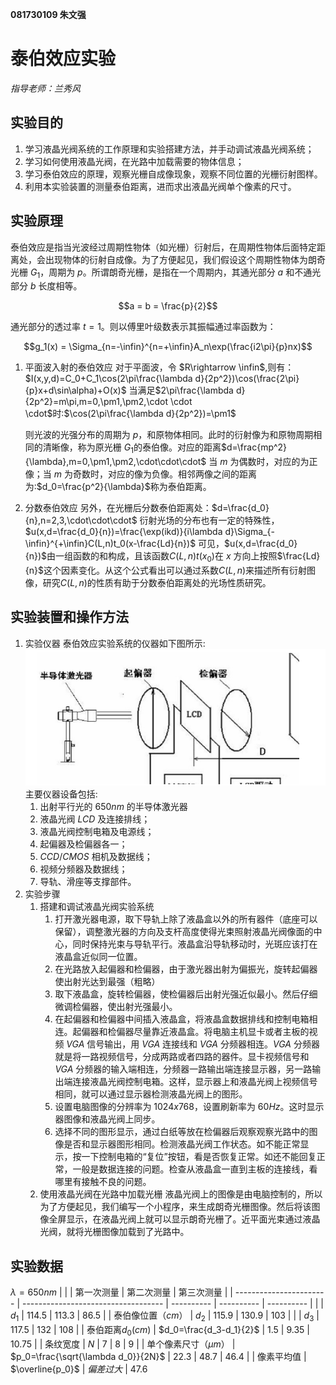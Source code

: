 **081730109 朱文强**

# 泰伯效应实验
*指导老师：兰秀风*
## 实验目的

1. 学习液晶光阀系统的工作原理和实验搭建方法，并手动调试液晶光阀系统；
2. 学习如何使用液晶光阀，在光路中加载需要的物体信息；
3. 学习泰伯效应的原理，观察光栅自成像现象，观察不同位置的光栅衍射图样。
4. 利用本实验装置的测量泰伯距离，进而求出液晶光阀单个像素的尺寸。

## 实验原理

泰伯效应是指当光波经过周期性物体（如光栅）衍射后，在周期性物体后面特定距离处，会出现物体的衍射自成像。为了方便起见，我们假设这个周期性物体为朗奇光栅 $G_1$，周期为 $p$。所谓朗奇光栅，是指在一个周期内，其通光部分 $a$ 和不通光部分 $b$ 长度相等。

$$a = b = \frac{p}{2}$$

通光部分的透过率 $t=1$。则以傅里叶级数表示其振幅通过率函数为：

$$g_1(x) = \Sigma_{n=-\infin}^{n=+\infin}A_n\exp(\frac{i2\pi}{p}nx)$$

1. 平面波入射的泰伯效应
   对于平面波，令 $R\rightarrow \infin$,则有：$I(x,y,d)=C_0+C_1\cos(2\pi\frac{\lambda d}{2p^2})\cos(\frac{2\pi}{p}x+d\sin\alpha)+O(x)$
   当满足$2\pi\frac{\lambda d}{2p^2}=m\pi,m=0,\pm1,\pm2,\cdot \cdot \cdot$时:$\cos(2\pi\frac{\lambda d}{2p^2})=\pm1$

   则光波的光强分布的周期为 $p$，和原物体相同。此时的衍射像为和原物周期相同的清晰像，称为原光栅 $G_1$的泰伯像。对应的距离$d=\frac{mp^2}{\lambda},m=0,\pm1,\pm2,\cdot\cdot\cdot$
   当 $m$ 为偶数时，对应的为正像；当 $m$ 为奇数时，对应的像为负像。相邻两像之间的距离为:$d_0=\frac{p^2}{\lambda}$称为泰伯距离。
2. 分数泰伯效应
   另外，在光栅后分数泰伯距离处：$d=\frac{d_0}{n},n=2,3,\cdot\cdot\cdot$
   衍射光场的分布也有一定的特殊性，$u(x,d=\frac{d_0}{n})=\frac{\exp(ikd)}{i\lambda d}\Sigma_{-\infin}^{+\infin}C(L,n)t_0(x-\frac{Ld}{n})$
   可见，$u(x,d=\frac{d_0}{n})$由一组函数的和构成，且该函数$C(L,n)t(x_0)$在 $x$ 方向上按照$\frac{Ld}{n}$这个因素变化。从这个公式看出可以通过系数$C(L,n)$来描述所有衍射图像，研究$C(L,n)$的性质有助于分数泰伯距离处的光场性质研究。
## 实验装置和操作方法
1. 实验仪器
   泰伯效应实验系统的仪器如下图所示:
   ![](1.png)
   主要仪器设备包括:
   1. 出射平行光的 $650nm$ 的半导体激光器
   2. 液晶光阀 $LCD$ 及连接排线；
   3. 液晶光阀控制电箱及电源线；
   4. 起偏器及检偏器各一；
   5. $CCD/CMOS$ 相机及数据线；
   6. 视频分频器及数据线；
   7. 导轨、滑座等支撑部件。
2. 实验步骤
   1. 搭建和调试液晶光阀实验系统
      1. 打开激光器电源，取下导轨上除了液晶盒以外的所有器件（底座可以保留），调整激光器的方向及支杆高度使得光束照射液晶光阀像面的中心，同时保持光束与导轨平行。液晶盒沿导轨移动时，光斑应该打在液晶盒近似同一位置。
      2. 在光路放入起偏器和检偏器，由于激光器出射为偏振光，旋转起偏器使出射光达到最强（粗略）
      3. 取下液晶盒，旋转检偏器，使检偏器后出射光强近似最小。然后仔细微调检偏器，使出射光强最小。
      4. 在起偏器和检偏器中间插入液晶盒，将液晶盒数据排线和控制电箱相连。起偏器和检偏器尽量靠近液晶盒。将电脑主机显卡或者主板的视频 $VGA$ 信号输出，用 $VGA$ 连接线和 $VGA$ 分频器相连。$VGA$ 分频器就是将一路视频信号，分成两路或者四路的器件。显卡视频信号和$VGA$ 分频器的输入端相连，分频器一路输出端连接显示器，另一路输出端连接液晶光阀控制电箱。这样，显示器上和液晶光阀上视频信号相同，就可以通过显示器检测液晶光阀上的图形。
      5. 设置电脑图像的分辨率为 $1024x768$，设置刷新率为 $60Hz$。这时显示器图像和液晶光阀上同步。
      6. 选择不同的图形显示，通过白纸等放在检偏器后观察观察光路中的图像是否和显示器图形相同。检测液晶光阀工作状态。如不能正常显示，按一下控制电箱的“复位”按钮，看是否恢复正常。如还不能回复正常，一般是数据连接的问题。检查从液晶盒一直到主板的连接线，看哪里有接触不良的问题。
   2. 使用液晶光阀在光路中加载光栅
      液晶光阀上的图像是由电脑控制的，所以为了方便起见，我们编写一个小程序，来生成朗奇光栅图像。然后将该图像全屏显示，在液晶光阀上就可以显示朗奇光栅了。近平面光束通过液晶光阀，就将光栅图像加载到了光路中。
## 实验数据
$\lambda=650nm$
|                         |                                     | 第一次测量 | 第二次测量 | 第三次测量 |
| ----------------------- | ----------------------------------- | ---------- | ---------- | ---------- |
|                         | $d_1$                               | $114.5$    | $113.3$    | $86.5$     |
| 泰伯像位置（$cm$）      | $d_2$                               | $115.9$    | $130.9$    | $103$      |
|                         | $d_3$                               | $117.5$    | $132$      | $108$      |
| 泰伯距离$d_0(cm)$       | $d_0=\frac{d_3-d_1}{2}$             | $1.5$      | $9.35$     | $10.75$    |
| 条纹宽度                | $N$                                 | $7$        | $8$        | $9$        |
| 单个像素尺寸$（\mu m）$ | $p_0=\frac{\sqrt{\lambda d_0}}{2N}$ | $22.3$     | $48.7$     | $46.4$     |
| 像素平均值              | $\overline{p_0}$                    | $偏差过大$ | $47.6$     